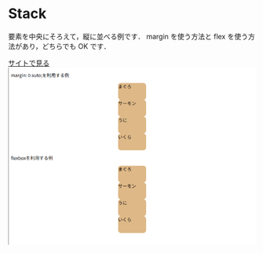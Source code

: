 # Stack

要素を中央にそろえて，縦に並べる例です．
margin を使う方法と flex を使う方法があり，どちらでも OK です．

<a href="https://kanadesisido.github.io/welcome-gdgoc-2025/Layout/Stack/index.html">サイトで見る</a><br/>
![](./screenshot.png)
